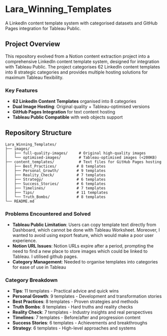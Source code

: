 # Lara_Winning_Templates

A LinkedIn content template system with categorised datasets and GitHub Pages integration for Tableau Public.

## Project Overview

This repository evolved from a Notion content extraction project into a comprehensive LinkedIn content template system, designed for integration with Tableau Public. The project categorises 62 LinkedIn content templates into 8 strategic categories and provides multiple hosting solutions for maximum Tableau flexibility.

### Key Features
- **62 LinkedIn Content Templates** organised into 8 categories
- **Dual Image Hosting**: Original quality + Tableau-optimised versions
- **GitHub Pages Integration** for text content hosting
- **Tableau Public Compatible** with web objects support

## Repository Structure

```
Lara_Winning_Templates/
├── images/
│   ├── full-quality-images/     # Original high-quality images
│   └── optimised-images/        # Tableau-optimised images (<200KB)
├── content_templates/           # Text files for GitHub Pages hosting
│   ├── Best_Practices/         # 8 templates
│   ├── Personal_Growth/        # 9 templates
│   ├── Reality_Check/          # 7 templates
│   ├── Strategy/               # 6 templates
│   ├── Success_Stories/        # 6 templates
│   ├── Timelines/              # 7 templates
│   ├── Tips/                   # 11 templates
│   └── Truth_Bombs/            # 8 templates
└── README.md
```

### Problems Encountered and Solved
- **Tableau Public Limitation**: Users can copy template text directly from Dashboard, which cannot be done with Tableau Worksheet. Moreover, I wanted to avoid using export feature, which would make a poor user experience. 
- **Notion URL Issues**: Notion URLs expire after a period, prompting the need to find a new place to store images which could be linked to Tableau. I utilised github pages.
- **Category Management**: Needed to organise templates into categories for ease of use in Tableau

### Category Breakdown
- **Tips**: 11 templates - Practical advice and quick wins
- **Personal Growth**: 9 templates - Development and transformation stories
- **Best Practices**: 8 templates - Proven strategies and methods
- **Truth Bombs**: 8 templates - Hard truths and reality checks
- **Reality Check**: 7 templates - Industry insights and real perspectives
- **Timelines**: 7 templates - Before/after and progression content
- **Success Stories**: 6 templates - Achievements and breakthroughs
- **Strategy**: 6 templates - High-level approaches and systems
